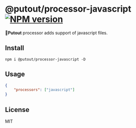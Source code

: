 # @putout/processor-javascript [![NPM version][NPMIMGURL]][NPMURL]

[NPMIMGURL]: https://img.shields.io/npm/v/@putout/processor-javascript.svg?style=flat&longCache=true
[NPMURL]: https://npmjs.org/package/@putout/processor-javascript "npm"

🐊**Putout** processor adds support of javascript files.

## Install

```
npm i @putout/processor-javascript -D
```

## Usage

```json
{
    "processors": ["javascript"]
}
```

## License

MIT
